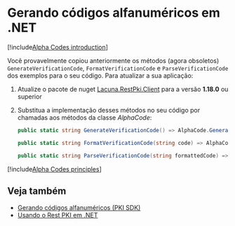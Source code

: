 ﻿# Gerando códigos alfanuméricos em .NET

[!include[Alpha Codes introduction](../../../includes/alpha-codes-intro.md)]

Você provavelmente copiou anteriormente os métodos (agora obsoletos) `GenerateVerificationCode`, `FormatVerificationCode` e `ParseVerificationCode`
dos exemplos para o seu código. Para atualizar a sua aplicação:

1. Atualize o pacote de nuget [Lacuna.RestPki.Client](https://www.nuget.org/packages/Lacuna.RestPki.Client) para a versão **1.18.0** ou superior
1. Substitua a implementação desses métodos no seu código por chamadas aos métodos da classe *AlphaCode*:

   ```cs
   public static string GenerateVerificationCode() => AlphaCode.Generate();
   
   public static string FormatVerificationCode(string code) => AlphaCode.Format(code);
   
   public static string ParseVerificationCode(string formattedCode) => AlphaCode.Parse(formattedCode);
   ```

[!include[Alpha Codes principles](../../../includes/alpha-codes-principles.md)]

## Veja também

* [Gerando códigos alfanuméricos (PKI SDK)](../../pki-sdk/alpha-codes.md)
* [Usando o Rest PKI em .NET](index.md)
